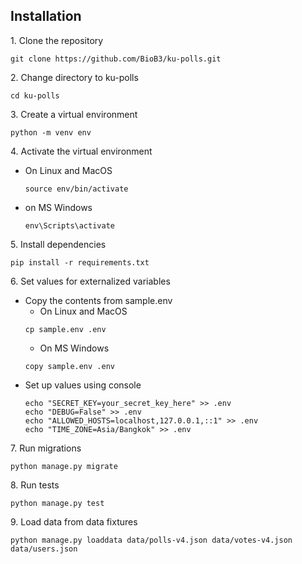 ## Installation
1\. Clone the repository
```
git clone https://github.com/BioB3/ku-polls.git
```
2\. Change directory to ku-polls
```
cd ku-polls
```
3\. Create a virtual environment
```
python -m venv env
```
4\. Activate the virtual environment
* On Linux and MacOS
    ```
    source env/bin/activate
    ```
* on MS Windows
    ```
    env\Scripts\activate
    ```
5\. Install dependencies
```
pip install -r requirements.txt
```
6\. Set values for externalized variables
* Copy the contents from sample.env
    * On Linux and MacOS
    ```
    cp sample.env .env
    ```
    * On MS Windows
    ```
    copy sample.env .env
    ```
* Set up values using console
    ```
    echo "SECRET_KEY=your_secret_key_here" >> .env
    echo "DEBUG=False" >> .env
    echo "ALLOWED_HOSTS=localhost,127.0.0.1,::1" >> .env
    echo "TIME_ZONE=Asia/Bangkok" >> .env
    ```
7\. Run migrations
```
python manage.py migrate
```
8\. Run tests
```
python manage.py test
```
9\. Load data from data fixtures
```
python manage.py loaddata data/polls-v4.json data/votes-v4.json data/users.json
```